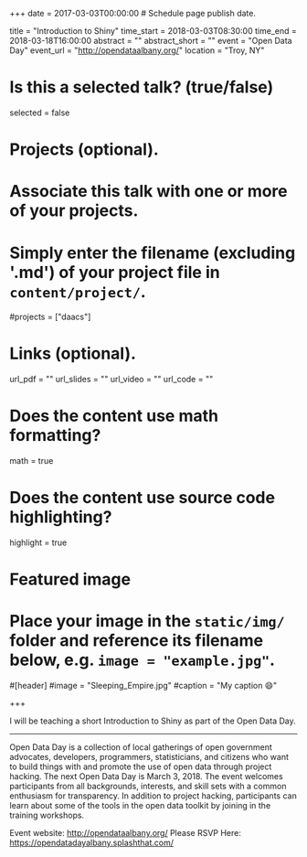 +++
date = 2017-03-03T00:00:00  # Schedule page publish date.

title = "Introduction to Shiny"
time_start = 2018-03-03T08:30:00
time_end = 2018-03-18T16:00:00
abstract = ""
abstract_short = ""
event = "Open Data Day"
event_url = "http://opendataalbany.org/"
location = "Troy, NY"

# Is this a selected talk? (true/false)
selected = false

# Projects (optional).
#   Associate this talk with one or more of your projects.
#   Simply enter the filename (excluding '.md') of your project file in `content/project/`.
#projects = ["daacs"]

# Links (optional).
url_pdf = ""
url_slides = ""
url_video = ""
url_code = ""

# Does the content use math formatting?
math = true

# Does the content use source code highlighting?
highlight = true

# Featured image
# Place your image in the `static/img/` folder and reference its filename below, e.g. `image = "example.jpg"`.
#[header]
#image = "Sleeping_Empire.jpg"
#caption = "My caption :smile:"

+++

I will be teaching a short Introduction to Shiny as part of the Open Data Day.

______
 
Open Data Day is a collection of local gatherings of open government advocates, developers, programmers, statisticians, and citizens who want to build things with and promote the use of open data through project hacking. The next Open Data Day is March 3, 2018. The event welcomes participants from all backgrounds, interests, and skill sets with a common enthusiasm for transparency. In addition to project hacking, participants can learn about some of the tools in the open data toolkit by joining in the training workshops.

Event website: http://opendataalbany.org/
Please RSVP Here: https://opendatadayalbany.splashthat.com/
